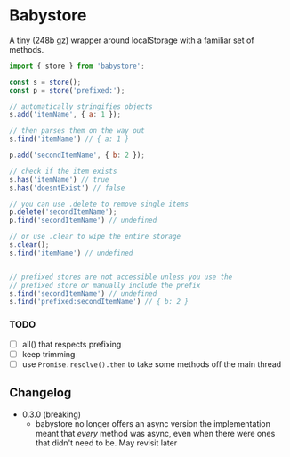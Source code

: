# Babystore

A tiny (248b gz) wrapper around localStorage with a familiar set of methods.

```js
import { store } from 'babystore';

const s = store();
const p = store('prefixed:');

// automatically stringifies objects
s.add('itemName', { a: 1 });

// then parses them on the way out
s.find('itemName') // { a: 1 }

p.add('secondItemName', { b: 2 });

// check if the item exists
s.has('itemName') // true
s.has('doesntExist') // false

// you can use .delete to remove single items
p.delete('secondItemName');
p.find('secondItemName') // undefined

// or use .clear to wipe the entire storage
s.clear();
s.find('itemName') // undefined


// prefixed stores are not accessible unless you use the
// prefixed store or manually include the prefix
s.find('secondItemName') // undefined
s.find('prefixed:secondItemName') // { b: 2 }
```

### TODO
- [ ] all() that respects prefixing
- [ ] keep trimming
- [ ] use `Promise.resolve().then` to take some methods off the main thread
## Changelog
- 0.3.0 (breaking)
    - babystore no longer offers an async version
    the implementation meant that *every* method was async, even when there were ones that didn't need to be. May revisit later
    